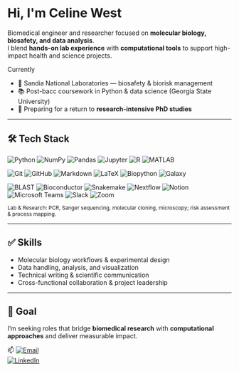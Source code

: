 # Hi, I'm Celine West

Biomedical engineer and researcher focused on **molecular biology, biosafety, and data analysis**.  
I blend **hands-on lab experience** with **computational tools** to support high-impact health and science projects.  

Currently  
- 🔬 Sandia National Laboratories — biosafety & biorisk management  
- 📚 Post-bacc coursework in Python & data science (Georgia State University)  
- 🎯 Preparing for a return to **research-intensive PhD studies**  

---

## 🛠️ Tech Stack  

![Python](https://img.shields.io/badge/Python-3776AB?logo=python&logoColor=white) ![NumPy](https://img.shields.io/badge/NumPy-013243?logo=numpy&logoColor=white) ![Pandas](https://img.shields.io/badge/Pandas-150458?logo=pandas&logoColor=white) ![Jupyter](https://img.shields.io/badge/Jupyter-F37626?logo=jupyter&logoColor=white) ![R](https://img.shields.io/badge/R-276DC3?logo=r&logoColor=white) ![MATLAB](https://img.shields.io/badge/MATLAB-0076A8?logo=Mathworks&logoColor=white)  

![Git](https://img.shields.io/badge/Git-F05032?logo=git&logoColor=white) ![GitHub](https://img.shields.io/badge/GitHub-181717?logo=github&logoColor=white) ![Markdown](https://img.shields.io/badge/Markdown-000000?logo=markdown&logoColor=white) ![LaTeX](https://img.shields.io/badge/LaTeX-008080?logo=latex&logoColor=white) ![Biopython](https://img.shields.io/badge/Biopython-009688?logo=python&logoColor=white) ![Galaxy](https://img.shields.io/badge/Galaxy-3C3C3C?logo=galaxyproject&logoColor=white)  

![BLAST](https://img.shields.io/badge/BLAST-6E4C1E?logo=databricks&logoColor=white) ![Bioconductor](https://img.shields.io/badge/Bioconductor-2C9FCC?logo=r&logoColor=white) ![Snakemake](https://img.shields.io/badge/Snakemake-4B8BBE?logo=snakemake&logoColor=white) ![Nextflow](https://img.shields.io/badge/Nextflow-1A1919?logo=nextflow&logoColor=white) ![Notion](https://img.shields.io/badge/Notion-000000?logo=notion&logoColor=white) ![Microsoft Teams](https://img.shields.io/badge/Microsoft%20Teams-6264A7?logo=microsoft-teams&logoColor=white) ![Slack](https://img.shields.io/badge/Slack-4A154B?logo=slack&logoColor=white) ![Zoom](https://img.shields.io/badge/Zoom-2D8CFF?logo=zoom&logoColor=white)  

<sub>Lab & Research: PCR, Sanger sequencing, molecular cloning, microscopy; risk assessment & process mapping.</sub>  

---

## ✅ Skills  
- Molecular biology workflows & experimental design  
- Data handling, analysis, and visualization  
- Technical writing & scientific communication  
- Cross-functional collaboration & project leadership  

---

## 🎯 Goal  
I’m seeking roles that bridge **biomedical research** with **computational approaches** and deliver measurable impact.  

📫 [![Email](https://img.shields.io/badge/Email-005FF9?logo=minutemailer&logoColor=white)](mailto:your-email@example.com)  
[![LinkedIn](https://img.shields.io/badge/LinkedIn-0A66C2?logo=linkedin&logoColor=white)](https://www.linkedin.com/in/YOUR_LINK/)  
